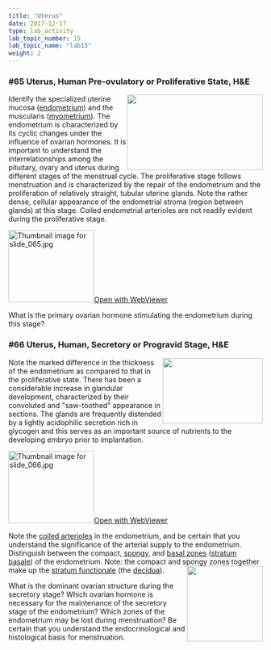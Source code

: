 ```yaml
---
title: "Uterus"
date: 2017-12-17
type: lab_activity
lab_topic_number: 15
lab_topic_name: "lab15"
weight: 2
---
```

<div class="entrybody">
						<h3>#65 Uterus, Human Pre-ovulatory or Proliferative State, <span class="caps">H&amp;E</span></h3>

<p><img src="/assets/images/65%20uterus.jpg" style="width:269px; height:150px; float:right;">Identify the specialized uterine mucosa (<u>endometrium</u>) and the muscularis (<u>myometrium</u>). The endometrium is characterized by its cyclic changes under the influence of ovarian hormones. It is important to understand the interrelationships among the pituitary, ovary and uterus during different stages of the menstrual cycle. The proliferative stage follows menstruation and is characterized by the repair of the endometrium and the proliferation of relatively straight, tubular uterine glands. Note the rather dense, cellular appearance of the endometrial stroma (region between glands) at this stage. Coiled endometrial arterioles are not readily evident during the proliferative stage.</p>

<div class="thumbnail"> <a href="http://virtualslides.cumc.columbia.edu/65.svs/view.apml?" target="_blank"><img alt="Thumbnail image for slide_065.jpg" src="/assets/images/slide_065-thumb-170x143-1542.jpg" width="170" height="143" class="mt-image-left"></a><a href="http://virtualslides.cumc.columbia.edu/65.svs/view.apml?" target="_blank">Open with WebViewer</a></div>

<p>What is the primary ovarian hormone stimulating the endometrium during this stage?</p>

<h3>#66 Uterus, Human, Secretory or Progravid Stage, <span class="caps">H&amp;E</span></h3>

<p><img src="/assets/images/66%20uterus%20-%20secratory.jpg" style="width:198px; height:130px; float:right;">Note the marked difference in the thickness of the endometrium as compared to that in the proliferative state. There has been a considerable increase in glandular development, characterized by their convoluted and "saw-toothed" appearance in sections. The glands are frequently distended by a lightly acidophilic secretion rich in glycogen and this serves as an important source of nutrients to the developing embryo prior to implantation. </p>

<div class="thumbnail"> <a href="http://virtualslides.cumc.columbia.edu/66.svs/view.apml?" target="_blank"><img alt="Thumbnail image for slide_066.jpg" src="/assets/images/slide_066-thumb-170x143-1545.jpg" width="170" height="143" class="mt-image-left"></a><a href="http://virtualslides.cumc.columbia.edu/66.svs/view.apml?" target="_blank">Open with WebViewer</a></div>

<p>Note the <u>coiled arterioles</u> in the endometrium, and be certain that you understand the significance of the arterial supply to the endometrium. Distinguish between the compact, <u>spongy</u>, and <u>basal zones</u> (<u>stratum basale</u>) of the endometrium. Note: the compact and spongy zones together make up the <u>stratum functionale</u> (the <u>decidua</u>).<img src="/assets/images/66%20uterus%20-%20spiral%20arteries_Fotor.jpg" style="width:150px; height:150px; float:right;"></p>

<p>What is the dominant ovarian structure during the secretory stage? Which ovarian hormone is necessary for the maintenance of the secretory stage of the endometrium? Which zones of the endometrium may be lost during menstruation? Be certain that you understand the endocrinological and histological basis for menstruation.</p>
						
						
</div>
